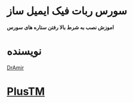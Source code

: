 # سورس ربات فیک ایمیل ساز

**اموزش نصب به شرط بالا رفتن ستاره های سورس**

# نویسنده

[DrAmir](https://telegram.me/Bots_sudo)

# [PlusTM](https://telegram.me/PlusTM)
